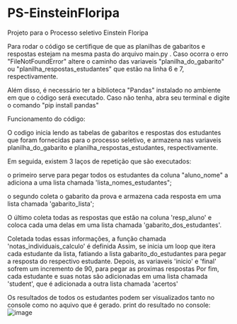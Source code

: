 # PS-EinsteinFloripa

Projeto para o Processo seletivo Einstein Floripa

Para rodar o código se certifique de que as planilhas de gabaritos e respostas estejam na mesma pasta do arquivo main.py .
Caso ocorra o erro "FileNotFoundError" altere o caminho das variaveis "planilha_do_gabarito" ou "planilha_respostas_estudantes" que estão na linha 6 e 7, respectivamente.

Além disso, é necessário ter a biblioteca "Pandas" instalado no ambiente em que o código será executado.
Caso não tenha, abra seu terminal e digite o comando "pip install pandas"

Funcionamento do código:

O codigo inicia lendo as tabelas de gabaritos e respostas dos estudantes que foram fornecidas para o processo seletivo, e armazena nas variaveis planilha_do_gabarito e planilha_respostas_estudantes, respectivamente.

Em seguida, existem 3 laços de repetição que são executados:

o primeiro serve para pegar todos os estudantes da coluna "aluno_nome" a adiciona a uma lista chamada 'lista_nomes_estudantes";

o segundo coleta o gabarito da prova e armazena cada resposta em uma lista chamada 'gabarito_lista';

O último coleta todas as respostas que estão na coluna 'resp_aluno' e coloca cada uma delas em uma lista chamada 'gabarito_dos_estudantes'.

Coletada todas essas informações, a função chamada 'notas_individuais_calculo' é definida
Assim, se inicia um loop que itera cada estudante da lista, fatiando a lista gabarito_do_estudantes para pegar a resposta do respectivo estudante.
Depois, as variaveis 'inicio' e 'final' sofrem um incremento de 90, para pegar as proximas respostas
Por fim, cada estudante e suas notas são adicionadas em uma lista chamada 'student', que é adicionada a outra lista chamada 'acertos'

Os resultados de todos os estudantes podem ser visualizados tanto no console como no aquivo que é gerado.
print do resultado no console:
![image](https://github.com/grodrigues04/PS-EinsteinFloripa/assets/86443574/67a4b2c6-53eb-455e-8d02-2a219a9654d8)


